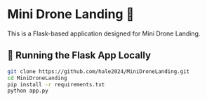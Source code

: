 # Mini Drone Landing 🛬

This is a Flask-based application designed for Mini Drone Landing.

## 🚀 Running the Flask App Locally

```bash
git clone https://github.com/hale2024/MiniDroneLanding.git
cd MiniDroneLanding
pip install -r requirements.txt
python app.py
